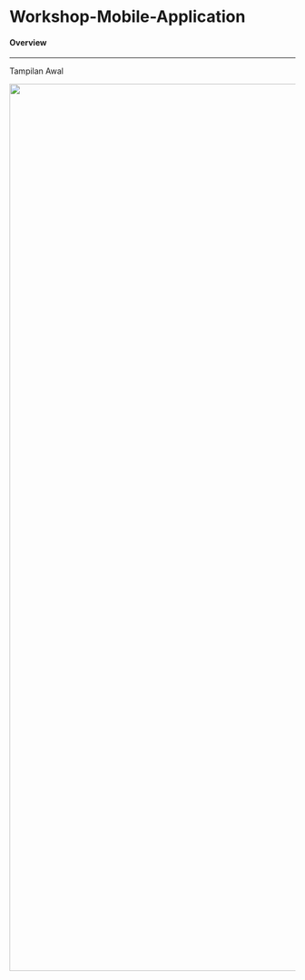 # Workshop-Mobile-Application
<h4>Overview</h4>
<hr>
<p>Tampilan Awal</p>
<img src="https://user-images.githubusercontent.com/74761484/136246471-2a218a28-6c2a-4b57-b91a-62107306426f.jpg" width="720px" height="1560px">
